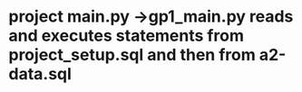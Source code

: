 project
main.py
	->gp1_main.py
	  reads and executes statements from project_setup.sql
	  and then from a2-data.sql
=======
